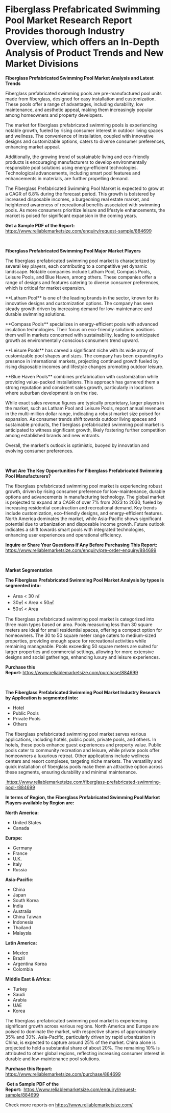 <p><h1>Fiberglass Prefabricated Swimming Pool Market Research Report Provides thorough Industry Overview, which offers an In-Depth Analysis of Product Trends and New Market Divisions</h1></p><p><strong>Fiberglass Prefabricated Swimming Pool Market Analysis and Latest Trends</strong></p>
<p><p>Fiberglass prefabricated swimming pools are pre-manufactured pool units made from fiberglass, designed for easy installation and customization. These pools offer a range of advantages, including durability, low maintenance, and aesthetic appeal, making them increasingly popular among homeowners and property developers.</p><p>The market for fiberglass prefabricated swimming pools is experiencing notable growth, fueled by rising consumer interest in outdoor living spaces and wellness. The convenience of installation, coupled with innovative designs and customizable options, caters to diverse consumer preferences, enhancing market appeal.</p><p>Additionally, the growing trend of sustainable living and eco-friendly products is encouraging manufacturers to develop environmentally responsible pool solutions using energy-efficient technologies. Technological advancements, including smart pool features and enhancements in materials, are further propelling demand.</p><p>The Fiberglass Prefabricated Swimming Pool Market is expected to grow at a CAGR of 6.8% during the forecast period. This growth is bolstered by increased disposable incomes, a burgeoning real estate market, and heightened awareness of recreational benefits associated with swimming pools. As more consumers prioritize leisure and lifestyle enhancements, the market is poised for significant expansion in the coming years.</p></p>
<p><strong>Get a Sample PDF of the Report:&nbsp;</strong> <a href="https://www.reliablemarketsize.com/enquiry/request-sample/884699?utm_campaign=3552&utm_medium=2&utm_source=Github&utm_content=ia&utm_term=05042025&utm_id=fiberglass-prefabricated-swimming-pool">https://www.reliablemarketsize.com/enquiry/request-sample/884699</a></p>
<p>&nbsp;</p>
<p><strong>Fiberglass Prefabricated Swimming Pool Major Market Players</strong></p>
<p><p>The fiberglass prefabricated swimming pool market is characterized by several key players, each contributing to a competitive yet dynamic landscape. Notable companies include Latham Pool, Compass Pools, Leisure Pools, and Blue Haven, among others. These companies offer a range of designs and features catering to diverse consumer preferences, which is critical for market expansion.</p><p>**Latham Pool** is one of the leading brands in the sector, known for its innovative designs and customization options. The company has seen steady growth driven by increasing demand for low-maintenance and durable swimming solutions. </p><p>**Compass Pools** specializes in energy-efficient pools with advanced insulation technologies. Their focus on eco-friendly solutions positions them well in markets concerned with sustainability, leading to anticipated growth as environmentally conscious consumers trend upward. </p><p>**Leisure Pools** has carved a significant niche with its wide array of customizable pool shapes and sizes. The company has been expanding its presence in international markets, projecting continued growth fueled by rising disposable incomes and lifestyle changes promoting outdoor leisure.</p><p>**Blue Haven Pools** combines prefabrication with customization while providing value-packed installations. This approach has garnered them a strong reputation and consistent sales growth, particularly in locations where suburban development is on the rise.</p><p>While exact sales revenue figures are typically proprietary, larger players in the market, such as Latham Pool and Leisure Pools, report annual revenues in the multi-million dollar range, indicating a robust market size poised for expansion. As consumer trends shift towards outdoor living spaces and sustainable products, the fiberglass prefabricated swimming pool market is anticipated to witness significant growth, likely fostering further competition among established brands and new entrants. </p><p>Overall, the market's outlook is optimistic, buoyed by innovation and evolving consumer preferences.</p></p>
<p>&nbsp;</p>
<p><strong>What Are The Key Opportunities For Fiberglass Prefabricated Swimming Pool Manufacturers?</strong></p>
<p><p>The fiberglass prefabricated swimming pool market is experiencing robust growth, driven by rising consumer preference for low-maintenance, durable options and advancements in manufacturing technology. The global market is projected to expand at a CAGR of over 7% from 2023 to 2030, fueled by increasing residential construction and recreational demand. Key trends include customization, eco-friendly designs, and energy-efficient features. North America dominates the market, while Asia-Pacific shows significant potential due to urbanization and disposable income growth. Future outlook indicates a shift towards smart pools with integrated technologies, enhancing user experiences and operational efficiency.</p></p>
<p><strong>Inquire or Share Your Questions If Any Before Purchasing This Report:</strong> <a href="https://www.reliablemarketsize.com/enquiry/pre-order-enquiry/884699?utm_campaign=3552&utm_medium=2&utm_source=Github&utm_content=ia&utm_term=05042025&utm_id=fiberglass-prefabricated-swimming-pool">https://www.reliablemarketsize.com/enquiry/pre-order-enquiry/884699</a></p>
<p>&nbsp;</p>
<p><strong>Market Segmentation</strong></p>
<p><strong>The Fiberglass Prefabricated Swimming Pool Market Analysis by types is segmented into:</strong></p>
<p><ul><li>Area < 30 ㎡</li><li>30㎡ ≤ Area ≤ 50㎡</li><li>50㎡ < Area</li></ul></p>
<p><p>The fiberglass prefabricated swimming pool market is categorized into three main types based on area. Pools measuring less than 30 square meters are ideal for small residential spaces, offering a compact option for homeowners. The 30 to 50 square meter range caters to medium-sized properties, providing enough space for recreational activities while remaining manageable. Pools exceeding 50 square meters are suited for larger properties and commercial settings, allowing for more extensive designs and social gatherings, enhancing luxury and leisure experiences.</p></p>
<p><strong>Purchase this Report:&nbsp;</strong><a href="https://www.reliablemarketsize.com/purchase/884699?utm_campaign=3552&utm_medium=2&utm_source=Github&utm_content=ia&utm_term=05042025&utm_id=fiberglass-prefabricated-swimming-pool">https://www.reliablemarketsize.com/purchase/884699</a></p>
<p>&nbsp;</p>
<p><strong>The Fiberglass Prefabricated Swimming Pool Market Industry Research by Application is segmented into:</strong></p>
<p><ul><li>Hotel</li><li>Public Pools</li><li>Private Pools</li><li>Others</li></ul></p>
<p><p>The fiberglass prefabricated swimming pool market serves various applications, including hotels, public pools, private pools, and others. In hotels, these pools enhance guest experiences and property value. Public pools cater to community recreation and leisure, while private pools offer homeowners a luxurious retreat. Other applications include wellness centers and resort complexes, targeting niche markets. The versatility and quick installation of fiberglass pools make them an attractive option across these segments, ensuring durability and minimal maintenance.</p></p>
<p><a href="https://www.reliablemarketsize.com/fiberglass-prefabricated-swimming-pool-r884699?utm_campaign=3552&utm_medium=2&utm_source=Github&utm_content=ia&utm_term=05042025&utm_id=fiberglass-prefabricated-swimming-pool">&nbsp;https://www.reliablemarketsize.com/fiberglass-prefabricated-swimming-pool-r884699</a></p>
<p><strong>In terms of Region, the Fiberglass Prefabricated Swimming Pool Market Players available by Region are:</strong></p>
<p>
    <p> <strong> North America: </strong>
        <ul>
            <li>United States</li>
            <li>Canada</li>
        </ul>
        </p> 
    <p> <strong> Europe: </strong>
        <ul>
            <li>Germany</li>
            <li>France</li>
            <li>U.K.</li>
            <li>Italy</li>
            <li>Russia</li>
        </ul>
        </p> 
    <p> <strong> Asia-Pacific: </strong>
        <ul>
            <li>China</li>
            <li>Japan</li>
            <li>South Korea</li>
            <li>India</li>
            <li>Australia</li>
            <li>China Taiwan</li>
            <li>Indonesia</li>
            <li>Thailand</li>
            <li>Malaysia</li>
        </ul>
        </p> 
    <p> <strong> Latin America: </strong>
        <ul>
            <li>Mexico</li>
            <li>Brazil</li>
            <li>Argentina Korea</li>
            <li>Colombia</li>
        </ul>
        </p> 
    <p> <strong> Middle East & Africa: </strong>
        <ul>
            <li>Turkey</li>
            <li>Saudi</li>
            <li>Arabia</li>
            <li>UAE</li>
            <li>Korea</li>
        </ul>
    </p>
    </p>
<p><p>The fiberglass prefabricated swimming pool market is experiencing significant growth across various regions. North America and Europe are poised to dominate the market, with respective shares of approximately 35% and 30%. Asia-Pacific, particularly driven by rapid urbanization in China, is expected to capture around 25% of the market. China alone is projected to hold a substantial share of about 20%. The remaining 10% is attributed to other global regions, reflecting increasing consumer interest in durable and low-maintenance pool solutions.</p></p>
<p><strong>Purchase this Report: </strong><a href="https://www.reliablemarketsize.com/purchase/884699?utm_campaign=3552&utm_medium=2&utm_source=Github&utm_content=ia&utm_term=05042025&utm_id=fiberglass-prefabricated-swimming-pool">https://www.reliablemarketsize.com/purchase/884699</a></p>
<p>&nbsp;<strong>Get a Sample PDF of the Report:&nbsp;&nbsp;</strong><a href="https://www.reliablemarketsize.com/enquiry/request-sample/884699?utm_campaign=3552&utm_medium=2&utm_source=Github&utm_content=ia&utm_term=05042025&utm_id=fiberglass-prefabricated-swimming-pool">https://www.reliablemarketsize.com/enquiry/request-sample/884699</a></p>
<p><strong></strong></p>
<p>Check more reports on <a href="https://www.reliablemarketsize.com/?utm_campaign=3552&utm_medium=2&utm_source=Github&utm_content=ia&utm_term=05042025&utm_id=fiberglass-prefabricated-swimming-pool">https://www.reliablemarketsize.com/</a></p>